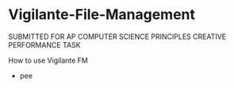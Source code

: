 # Vigilante-File-Management

SUBMITTED FOR AP COMPUTER SCIENCE PRINCIPLES CREATIVE PERFORMANCE TASK

How to use Vigilante FM
- pee

